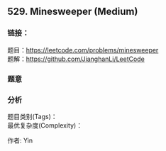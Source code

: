 ## 529. Minesweeper (Medium)

### **链接**：
题目：https://leetcode.com/problems/minesweeper  
题解：https://github.com/JianghanLi/LeetCode

### **题意**



### **分析**  
题目类别(Tags)：  
最优复杂度(Complexity)：  



作者: Yin

